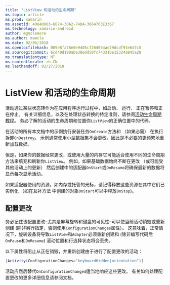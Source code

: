 ```yaml
---
title: "ListView 和活动的生命周期"
ms.topic: article
ms.prod: xamarin
ms.assetid: 40840D03-6074-30A2-74DA-3664703E3367
ms.technology: xamarin-android
author: mgmclemore
ms.author: mamcle
ms.date: 02/06/2018
ms.openlocfilehash: 009e8fa78e0e9405cf264054ad79dcdf91e6d7c5
ms.sourcegitcommit: 6cd40d190abe38edd50fc74331be15324a845a28
ms.translationtype: MT
ms.contentlocale: zh-CN
ms.lasthandoff: 02/27/2018
---
```

# <a name="listview-and-the-activity-lifecycle"></a>ListView 和活动的生命周期

活动通过某些状态转作为在应用程序运行过程中，如启动、 运行、 正在暂停和正在停止。 有关详细信息，以及在处理状态转换的特定准则，请参阅[活动生命周期教程](~/android/app-fundamentals/activity-lifecycle/index.md)。
务必了解的活动的生命周期和位置你`ListView`的正确位置中的代码。

在活动的所有本文档中的示例执行安装任务`OnCreate`方法和 （如果必需） 在执行拆卸`OnDestroy`。 示例通常使用小型数据集不会更改，因此是不必要的更频繁地重新加载数据。

但是，如果你的数据经常更改，或使用大量的内存它可能适合使用不同的生命周期方法来填充和刷新你`ListView`。 例如，如果基础数据始终不断在更改 （或可能受其他活动上的更新） 然后创建中的适配器`OnStart`或`OnResume`将确保最新的数据将显示每次显示活动。

如果适配器使用的资源，如内存或托管的光标，请记得释放这些资源在其中它们已实例化 （如在互补方法 中创建的对象`OnStart`可以中释放`OnStop`)。

<a name="Configuration_Changes" />

## <a name="configuration-changes"></a>配置更改

务必记住该配置更改&ndash;尤其是屏幕旋转和键盘的可见性&ndash;可以使当前活动销毁或重新创建 (除非另行指定，否则使用`ConfigurationChanges`属性）。 这意味着，正常情况下，旋转设备将导致`ListView`和`Adapter`必须重新创建和 (除非编写代码后`OnPause`和`OnResume`) 滚动位置和行选择状态将会丢失。

以下属性将阻止从正在销毁，并重新创建由于进行了配置更改的活动：

```csharp
[Activity(ConfigurationChanges="keyboardHidden|orientation")]
```

活动应然后替代`OnConfigurationChanged`适当地响应这些更改。 有关如何处理配置更改的更多详细信息请参阅文档。

